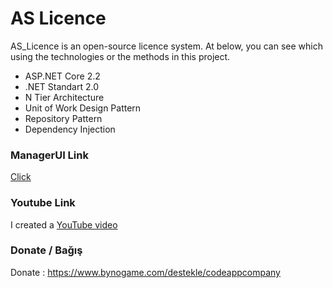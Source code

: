 # AS Licence


AS_Licence is an open-source licence system. At below, you can see which using the technologies or the methods in this project.

  - ASP.NET Core 2.2
  - .NET Standart 2.0
  - N Tier Architecture
  - Unit of Work Design Pattern
  - Repository Pattern
  - Dependency Injection

### ManagerUI Link
[Click](http://crm.codeapp.co)

### Youtube Link
I created a [YouTube video](https://youtu.be/V9smr9Pq42M)

### Donate / Bağış
Donate : https://www.bynogame.com/destekle/codeappcompany 
